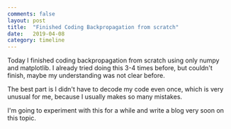 ```yaml
---
comments: false
layout: post
title:  "Finished Coding Backpropagation from scratch"
date:   2019-04-08
category: timeline
---
```


Today I finished coding backpropagation from scratch using only numpy and matplotlib. I already tried doing this 3-4 times before, but couldn't finish, maybe my understanding was not clear before.

The best part is I didn't have to decode my code even once, which is very unusual for me, because I usually makes so many mistakes. 

I'm going to experiment with this for a while and write a blog very soon on this topic.